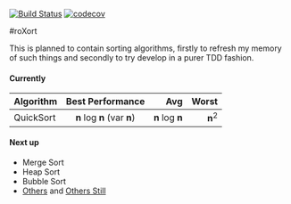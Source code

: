 [![Build Status](https://travis-ci.org/rossdrew/roXort.svg?branch=master)](https://travis-ci.org/rossdrew/roXort)
[![codecov](https://codecov.io/gh/rossdrew/roXort/branch/master/graph/badge.svg)](https://codecov.io/gh/rossdrew/roXort)


#roXort

This is planned to contain sorting algorithms, firstly to refresh my memory of such things and secondly to try develop in a purer TDD fashion.

#### Currently

| Algorithm     | Best Performance| Avg     |  Worst  |
| ------------- |:---------------:| -------:|---------:
| QuickSort     | __n__ log __n__ (var __n__) | __n__ log __n__ | __n__<sup>2</sup> |

#### Next up

 - Merge Sort
 - Heap Sort
 - Bubble Sort
 - [Others](https://en.wikipedia.org/wiki/Sorting_algorithm) and [Others Still](http://sorting.at/)

